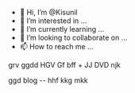 - 👋 Hi, I’m @Kisunil
- 👀 I’m interested in ...
- 🌱 I’m currently learning ...
- 💞️ I’m looking to collaborate on ...
- 📫 How to reach me ...

<!---
Kisunil/Kisunil is a ✨ special ✨ repository because its `README.md` (this file) appears on your GitHub profile.
You can click the Preview link to take a look at your changes.
--->grv ggdd HGV Gf bff + JJ DVD njk 
ggd blog -- hhf kkg mkk
